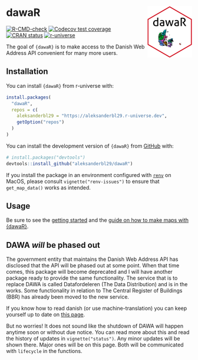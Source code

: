 
<!-- README.md is generated from README.Rmd. Please edit that file -->

# dawaR <a href="https://dawar.aleksanderbl.dk/"><img src="man/figures/logo.png" align="right" height="139" alt="dawaR website" /></a>

<!-- badges: start -->

[![R-CMD-check](https://github.com/aleksanderbl29/dawaR/actions/workflows/R-CMD-check.yaml/badge.svg)](https://github.com/aleksanderbl29/dawaR/actions/workflows/R-CMD-check.yaml)
[![Codecov test
coverage](https://codecov.io/gh/aleksanderbl29/dawaR/graph/badge.svg)](https://app.codecov.io/gh/aleksanderbl29/dawaR)
[![CRAN
status](https://www.r-pkg.org/badges/version/dawaR)](https://CRAN.R-project.org/package=dawaR)
[![r-universe](https://aleksanderbl29.r-universe.dev/badges/dawaR)](https://aleksanderbl29.r-universe.dev/dawaR)
<!-- badges: end -->

The goal of `{dawaR}` is to make access to the Danish Web Address API
convenient for many more users.

## Installation

You can install `{dawaR}` from r-universe with:

``` r
install.packages(
  "dawaR",
  repos = c(
    aleksanderbl29 = "https://aleksanderbl29.r-universe.dev",
    getOption("repos")
  )
)
```

You can install the development version of `{dawaR}` from
[GitHub](https://github.com/aleksanderbl29/dawaR) with:

``` r
# install.packages("devtools")
devtools::install_github("aleksanderbl29/dawaR")
```

If you install the package in an environment configured with
[`renv`](https://rstudio.github.io/renv/index.html) on MacOS, please
consult `vignette("renv-issues")` to ensure that `get_map_data()` works
as intended.

## Usage

Be sure to see the [getting started](articles/dawaR.html) and the [guide
on how to make maps with {dawaR}](articles//printing_maps.html).

## DAWA *will* be phased out

The government entity that maintains the Danish Web Address API has
disclosed that the API will be phased out at some point. When that time
comes, this package will become deprecated and I will have another
package ready to provide the same functionality. The service that is to
replace DAWA is called Datafordeleren (The Data Distribution) and is in
the works. Some functionality in relation to The Central Register of
Buildings (BBR) has already been moved to the new service.

If you know how to read danish (or use machine-translation) you can keep
yourself up to date on [this
page](https://dataforsyningen.dk/data/4924).

But no worries! It does not sound like the shutdown of DAWA will happen
anytime soon or without due notice. You can read more about this and
read the history of updates in `vignette("status")`. Any minor updates
will be shown there. Major ones will be on this page. Both will be
communicated with `lifecycle` in the functions.
